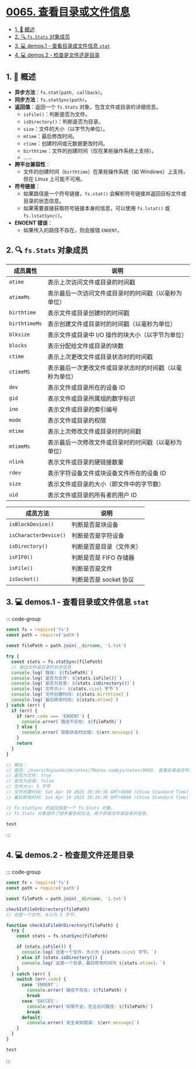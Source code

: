 # [0065. 查看目录或文件信息](https://github.com/Tdahuyou/TNotes.nodejs/tree/main/notes/0065.%20%E6%9F%A5%E7%9C%8B%E7%9B%AE%E5%BD%95%E6%88%96%E6%96%87%E4%BB%B6%E4%BF%A1%E6%81%AF)

<!-- region:toc -->

- [1. 📒 概述](#1--概述)
- [2. 🔍 `fs.Stats` 对象成员](#2--fsstats-对象成员)
- [3. 💻 demos.1 - 查看目录或文件信息 `stat`](#3--demos1---查看目录或文件信息-stat)
- [4. 💻 demos.2 - 检查是文件还是目录](#4--demos2---检查是文件还是目录)

<!-- endregion:toc -->

## 1. 📒 概述

- **异步方法**：`fs.stat(path, callback)`。
- **同步方法**：`fs.statSync(path)`。
- **返回值**：返回一个 `fs.Stats` 对象，包含文件或目录的详细信息。
  - `isFile()`：判断是否为文件。
  - `isDirectory()`：判断是否为目录。
  - `size`：文件的大小（以字节为单位）。
  - `mtime`：最后修改时间。
  - `ctime`：创建时间或元数据更改时间。
  - `birthtime`：文件的创建时间（仅在某些操作系统上支持）。
  - ……
- **跨平台兼容性**：
  - 文件的创建时间（`birthtime`）在某些操作系统（如 Windows）上支持，但在 Linux 上可能不可用。
- **符号链接**：
  - 如果路径是一个符号链接，`fs.stat()` 会解析符号链接并返回目标文件或目录的状态信息。
  - 如果需要直接获取符号链接本身的信息，可以使用 `fs.lstat()` 或 `fs.lstatSync()`。
- **ENOENT 错误**：
  - 如果传入的路径不存在，则会报错 `ENOENT`。

## 2. 🔍 `fs.Stats` 对象成员

| 成员属性      | 说明                                                     |
| ------------- | -------------------------------------------------------- |
| `atime`       | 表示上次访问文件或目录的时间戳                           |
| `atimeMs`     | 表示最后一次访问文件或目录时的时间戳（以毫秒为单位）     |
| `birthtime`   | 表示文件或目录创建时的时间戳                             |
| `birthtimeMs` | 表示创建文件或目录时的时间戳（以毫秒为单位）             |
| `blksize`     | 表示文件或目录中 I/O 操作的块大小（以字节为单位）        |
| `blocks`      | 表示分配给文件或目录的块数                               |
| `ctime`       | 表示上次更改文件或目录状态时的时间戳                     |
| `ctimeMS`     | 表示最后一次更改文件或目录状态时的时间戳（以毫秒为单位） |
| `dev`         | 表示文件或目录所在的设备 ID                              |
| `gid`         | 表示文件或目录所属组的数字标识                           |
| `ino`         | 表示文件或目录的索引编号                                 |
| `mode`        | 表示文件或目录的权限                                     |
| `mtime`       | 表示上次修改文件或目录时的时间戳                         |
| `mtimeMs`     | 表示最后一次修改文件或目录时的时间戳（以毫秒为单位）     |
| `nlink`       | 表示文件或目录的硬链接数量                               |
| `rdev`        | 表示字符设备文件或块设备文件所在的设备 ID                |
| `size`        | 表示文件或目录的大小（即文件中的字节数）                 |
| `uid`         | 表示文件或目录的所有者的用户 ID                          |

| 成员方法              | 说明                     |
| --------------------- | ------------------------ |
| `isBlockDevice()`     | 判断是否是块设备         |
| `isCharacterDevice()` | 判断是否是字符设备       |
| `isDirectory()`       | 判断是否是目录（文件夹） |
| `isFIFO()`            | 判断是否是 FIFO 存储器   |
| `isFile()`            | 判断是否是文件           |
| `isSocket()`          | 判断是否是 socket 协议   |

## 3. 💻 demos.1 - 查看目录或文件信息 `stat`

::: code-group

```js [1.cjs] {7}
const fs = require('fs')
const path = require('path')

const filePath = path.join(__dirname, '1.txt')

try {
  const stats = fs.statSync(filePath)
  // 输出文件或目录的状态信息
  console.log(`路径: ${filePath}`)
  console.log(`是否为文件: ${stats.isFile()}`)
  console.log(`是否为目录: ${stats.isDirectory()}`)
  console.log(`文件大小: ${stats.size} 字节`)
  console.log(`文件创建时间: ${stats.birthtime}`)
  console.log(`最后修改时间: ${stats.mtime}`)
} catch (err) {
  if (err) {
    if (err.code === 'ENOENT') {
      console.error(`路径不存在: ${filePath}`)
    } else {
      console.error(`获取状态时出错: ${err.message}`)
    }
    return
  }
}

// 输出：
// 路径: /Users/huyouda/zm/notes/TNotes.nodejs/notes/0065. 查看目录或文件信息/demos/1/1.txt
// 是否为文件: true
// 是否为目录: false
// 文件大小: 5 字节
// 文件创建时间: Sat Apr 19 2025 19:10:36 GMT+0800 (China Standard Time)
// 最后修改时间: Sat Apr 19 2025 19:10:38 GMT+0800 (China Standard Time)

// fs.statSync 的返回值是一个 fs.Stats 对象。
// fs.Stats 对象提供了很多属性和方法，用于获取文件或目录的信息。
```

```js [1.txt]
test
```

:::

## 4. 💻 demos.2 - 检查是文件还是目录

::: code-group

```js [1.cjs] {11}
const fs = require('fs')
const path = require('path')

const filePath = path.join(__dirname, '1.txt')

checkIsFileOrDirectory(filePath)
// 这是一个文件，大小为 5 字节。

function checkIsFileOrDirectory(filePath) {
  try {
    const stats = fs.statSync(filePath)

    if (stats.isFile()) {
      console.log(`这是一个文件，大小为 ${stats.size} 字节。`)
    } else if (stats.isDirectory()) {
      console.log(`这是一个目录，最后修改时间为 ${stats.mtime}。`)
    }
  } catch (err) {
    switch (err.code) {
      case 'ENOENT':
        console.error(`路径不存在: ${filePath}`)
        break
      case 'EACCES':
        console.error(`权限不足，无法访问路径: ${filePath}`)
        break
      default:
        console.error(`发生未知错误: ${err.message}`)
    }
  }
}
```

```js [1.txt]
test
```

:::
